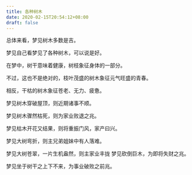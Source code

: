```yaml
---
title: 各种树木
date: 2020-02-15T20:54:12+08:00
draft: false
---
```


总体来看，梦见树木多数是吉。


梦见自己看梦见了各种树木，可以说是好。

在梦中，树干意味着健康，树枝象征身体的一部分。

不过，这也不是绝对的，枝叶茂盛的树木象征元气旺盛的青春。

相反，干枯的树木象征苍老、无力、疲惫。


梦见树木穿破屋顶，则近期诸事不顺。


梦见树木骤然枯死，则为家业败退之兆。


梦见枯木开花又结果，则将重振门风，家产曰兴。


梦见大树弯折，则主兄弟姐妹中有人落难。


梦见大树苍翠，一片生机盎然，则主家业丰拢
梦见砍倒巨木，为即将失财之兆。


梦见坐于树干之上下不来，为事业破败之前兆。


